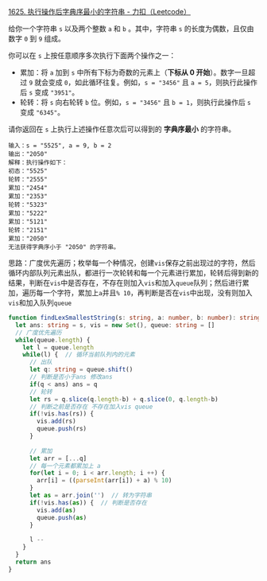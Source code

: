 [1625. 执行操作后字典序最小的字符串 - 力扣（Leetcode）](https://leetcode.cn/problems/lexicographically-smallest-string-after-applying-operations/description/)

给你一个字符串 `s` 以及两个整数 `a` 和 `b` 。其中，字符串 `s` 的长度为偶数，且仅由数字 `0` 到 `9` 组成。

你可以在 `s` 上按任意顺序多次执行下面两个操作之一：

- 累加：将 `a` 加到 `s` 中所有下标为奇数的元素上（**下标从 0 开始**）。数字一旦超过 `9` 就会变成 `0`，如此循环往复。例如，`s = "3456"` 且 `a = 5`，则执行此操作后 `s` 变成 `"3951"`。
- 轮转：将 `s` 向右轮转 `b` 位。例如，`s = "3456"` 且 `b = 1`，则执行此操作后 `s` 变成 `"6345"`。

请你返回在 `s` 上执行上述操作任意次后可以得到的 **字典序最小** 的字符串。

```
输入：s = "5525", a = 9, b = 2
输出："2050"
解释：执行操作如下：
初态："5525"
轮转："2555"
累加："2454"
累加："2353"
轮转："5323"
累加："5222"
累加："5121"
轮转："2151"
累加："2050"
无法获得字典序小于 "2050" 的字符串。
```

思路：广度优先遍历；枚举每一个种情况，创建`vis`保存之前出现过的字符，然后循环内部队列元素出队，都进行一次轮转和每一个元素进行累加，轮转后得到新的结果，判断在`vis`中是否存在，不存在则加入`vis`和加入`queue`队列；然后进行累加，遍历每一个字符，累加上`a`并且`% 10`，再判断是否在`vis`中出现，没有则加入`vis`和加入队列`queue`

```typescript
function findLexSmallestString(s: string, a: number, b: number): string {
  let ans: string = s, vis = new Set(), queue: string = []
  // 广度优先遍历
  while(queue.length) {
    let l = queue.length
    while(l) {  // 循环当前队列内的元素
      // 出队
      let q: string = queue.shift()
      // 判断是否小于ans 修改ans
      if(q < ans) ans = q
      // 轮转
      let rs = q.slice(q.length-b) + q.slice(0, q.length-b)
      // 判断之前是否存在 不存在加入vis queue
      if(!vis.has(rs)) {
        vis.add(rs)
        queue.push(rs)
      }
      
      // 累加
      let arr = [...q]
      // 每一个元素都累加上 a
      for(let i = 0; i < arr.length; i ++) {
        arr[i] = ((parseInt(arr[i]) + a) % 10)
      }
      let as = arr.join('')  // 转为字符串
      if(!vis.has(as)) {  // 判断是否存在
        vis.add(as)
        queue.push(as)
      }
      
      l --
    }
  }
  return ans
}
```

